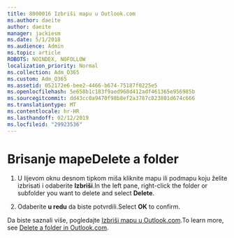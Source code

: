```yaml
---
title: 8000016 Izbriši mapu u Outlook.com
ms.author: daeite
author: daeite
manager: jackiesm
ms.date: 5/1/2018
ms.audience: Admin
ms.topic: article
ROBOTS: NOINDEX, NOFOLLOW
localization_priority: Normal
ms.collection: Adm_O365
ms.custom: Adm_O365
ms.assetid: 052172e6-bee2-4466-b674-75187f0225e5
ms.openlocfilehash: 5e658b1c183f9aed968d412adf461365e956985b
ms.sourcegitcommit: dd43cc0a9470f98b8ef2a3787c823801d674c666
ms.translationtype: MT
ms.contentlocale: hr-HR
ms.lasthandoff: 02/12/2019
ms.locfileid: "29923536"
---
```

# <a name="delete-a-folder"></a><span data-ttu-id="129b0-102">Brisanje mape</span><span class="sxs-lookup"><span data-stu-id="129b0-102">Delete a folder</span></span>

1. <span data-ttu-id="129b0-103">U lijevom oknu desnom tipkom miša kliknite mapu ili podmapu koju želite izbrisati i odaberite **Izbriši**.</span><span class="sxs-lookup"><span data-stu-id="129b0-103">In the left pane, right-click the folder or subfolder you want to delete and select **Delete**.</span></span> 
    
2. <span data-ttu-id="129b0-104">Odaberite **u redu** da biste potvrdili.</span><span class="sxs-lookup"><span data-stu-id="129b0-104">Select **OK** to confirm.</span></span> 
    
<span data-ttu-id="129b0-105">Da biste saznali više, pogledajte [Izbriši mapu u Outlook.com](https://go.microsoft.com/fwlink/p/?linkid=873134).</span><span class="sxs-lookup"><span data-stu-id="129b0-105">To learn more, see [Delete a folder in Outlook.com](https://go.microsoft.com/fwlink/p/?linkid=873134).</span></span>
  

